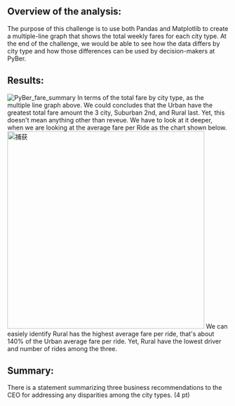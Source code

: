 ## Overview of the analysis: 
The purpose of this challenge is to use both Pandas and Matplotlib to create a multiple-line graph that shows the total weekly fares for each city type.
At the end of the challenge, we would be able to see how the data differs by city type and how those differences can be used by decision-makers at PyBer.

## Results: 
![PyBer_fare_summary](https://user-images.githubusercontent.com/109333158/193479661-452c9160-6107-4c6e-b105-80d184c82d38.png)
In terms of the total fare by city type, as the multiple line graph above.
We could concludes that the Urban have the greatest total fare amount the 3 city, Suburban 2nd, and Rural last.
Yet, this doesn't mean anything other than reveue.
We have to look at it deeper, when we are looking at the average fare per Ride as the chart shown below.
<img width="449" alt="捕获" src="https://user-images.githubusercontent.com/109333158/193481210-ce9228ca-8a03-4261-9fdd-6714e7c88b22.PNG">
We can easiely identify Rural has the highest average fare per ride, that's about 140% of the Urban average fare per ride. 
Yet, Rural have the lowest driver and number of rides among the three.

## Summary: 
There is a statement summarizing three business recommendations to the CEO for addressing any disparities among the city types. (4 pt)



